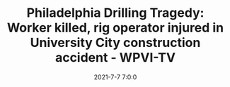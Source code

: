 ---
"title": "Philadelphia Drilling Tragedy: Worker killed, rig operator injured in University City construction accident - WPVI-TV"
"date": "2021-7-7 7:0:0"
"feed_name": "GOOGLENEWS"
"feed_website": "https://news.google.com/search?q=drilling%2Bincident&hl=en-US&gl=US&ceid=US:en"
"feed_rss": "https://news.google.com/rss/search?q=drilling%2Bincident&hl=en-US&gl=US&ceid=US:en"
"link": "https://6abc.com/philadelphia-drilling-tragedy-deadly-construction-accident-university-city-crane/10866746/"
"file": "_posts/-197e0e50560a3a9a0df42fc8d3ead5447c76c7a2.md"
"accident": "1"
"drilling": "1"
---